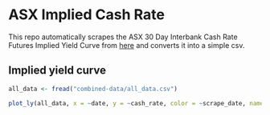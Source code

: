 
<!-- README.md is generated from README.Rmd. Please edit that file -->

# ASX Implied Cash Rate

This repo automatically scrapes the ASX 30 Day Interbank Cash Rate
Futures Implied Yield Curve from
[here](https://www.asx.com.au/data/trt/ib_expectation_curve_graph.pdf)
and converts it into a simple csv.

## Implied yield curve

``` r
all_data <- fread("combined-data/all_data.csv")

plot_ly(all_data, x = ~date, y = ~cash_rate, color = ~scrape_date, name = ~scrape_date, type = "scatter", mode = "lines")
```

<div id="htmlwidget-fd621a27caaa8cecd689" style="width:100%;height:480px;" class="plotly html-widget"></div>
<script type="application/json" data-for="htmlwidget-fd621a27caaa8cecd689">{"x":{"visdat":{"2a4827cd4af1":["function () ","plotlyVisDat"]},"cur_data":"2a4827cd4af1","attrs":{"2a4827cd4af1":{"x":{},"y":{},"mode":"lines","name":{},"color":{},"alpha_stroke":1,"sizes":[10,100],"spans":[1,20],"type":"scatter"}},"layout":{"margin":{"b":40,"l":60,"t":25,"r":10},"xaxis":{"domain":[0,1],"automargin":true,"title":"date"},"yaxis":{"domain":[0,1],"automargin":true,"title":"cash_rate"},"hovermode":"closest","showlegend":true},"source":"A","config":{"modeBarButtonsToAdd":["hoverclosest","hovercompare"],"showSendToCloud":false},"data":[{"x":["2022-06-01","2022-07-01","2022-08-01","2022-09-01","2022-10-01","2022-11-01","2022-12-01","2023-01-01","2023-02-01","2023-03-01","2023-04-01","2023-05-01","2023-06-01","2023-07-01","2023-08-01","2023-09-01","2023-10-01","2023-11-01"],"y":[0.695,1.2,1.695,2.045,2.45,2.9,3.24,3.315,3.605,3.79,3.83,3.86,3.895,3.935,3.94,3.94,3.92,3.895],"mode":"lines","name":"2022-06-24","type":"scatter","xaxis":"x","yaxis":"y","frame":null},{"x":["2022-06-01","2022-07-01","2022-08-01","2022-09-01","2022-10-01","2022-11-01","2022-12-01","2023-01-01","2023-02-01","2023-03-01","2023-04-01","2023-05-01","2023-06-01","2023-07-01","2023-08-01","2023-09-01","2023-10-01","2023-11-01"],"y":[0.695,1.18,1.675,2.005,2.395,2.815,3.11,3.19,3.48,3.665,3.705,3.735,3.77,3.81,3.815,3.815,3.795,3.77],"mode":"lines","name":"2022-06-25","type":"scatter","xaxis":"x","yaxis":"y","frame":null},{"x":["2022-06-01","2022-07-01","2022-08-01","2022-09-01","2022-10-01","2022-11-01","2022-12-01","2023-01-01","2023-02-01","2023-03-01","2023-04-01","2023-05-01","2023-06-01","2023-07-01","2023-08-01","2023-09-01","2023-10-01","2023-11-01"],"y":[0.695,1.18,1.675,2.005,2.395,2.815,3.11,3.19,3.48,3.665,3.705,3.735,3.77,3.81,3.815,3.815,3.795,3.77],"mode":"lines","name":"2022-06-26","type":"scatter","xaxis":"x","yaxis":"y","frame":null},{"x":["2022-06-01","2022-07-01","2022-08-01","2022-09-01","2022-10-01","2022-11-01","2022-12-01","2023-01-01","2023-02-01","2023-03-01","2023-04-01","2023-05-01","2023-06-01","2023-07-01","2023-08-01","2023-09-01","2023-10-01","2023-11-01"],"y":[0.695,1.18,1.675,2.005,2.395,2.815,3.11,3.19,3.48,3.665,3.705,3.735,3.77,3.81,3.815,3.815,3.795,3.77],"mode":"lines","name":"2022-06-27","type":"scatter","xaxis":"x","yaxis":"y","frame":null},{"x":["2022-06-01","2022-07-01","2022-08-01","2022-09-01","2022-10-01","2022-11-01","2022-12-01","2023-01-01","2023-02-01","2023-03-01","2023-04-01","2023-05-01","2023-06-01","2023-07-01","2023-08-01","2023-09-01","2023-10-01","2023-11-01"],"y":[0.69,1.195,1.685,2.02,2.445,2.865,3.2,3.28,3.555,3.735,3.775,3.805,3.84,3.88,3.885,3.885,3.865,3.84],"mode":"lines","name":"2022-06-28","type":"scatter","xaxis":"x","yaxis":"y","frame":null},{"x":["2022-06-01","2022-07-01","2022-08-01","2022-09-01","2022-10-01","2022-11-01","2022-12-01","2023-01-01","2023-02-01","2023-03-01","2023-04-01","2023-05-01","2023-06-01","2023-07-01","2023-08-01","2023-09-01","2023-10-01","2023-11-01"],"y":[0.69,1.2,1.695,2.035,2.445,2.87,3.19,3.27,3.53,3.7,3.74,3.77,3.805,3.845,3.845,3.845,3.815,3.785],"mode":"lines","name":"2022-06-29","type":"scatter","xaxis":"x","yaxis":"y","frame":null}],"highlight":{"on":"plotly_click","persistent":false,"dynamic":false,"selectize":false,"opacityDim":0.2,"selected":{"opacity":1},"debounce":0},"shinyEvents":["plotly_hover","plotly_click","plotly_selected","plotly_relayout","plotly_brushed","plotly_brushing","plotly_clickannotation","plotly_doubleclick","plotly_deselect","plotly_afterplot","plotly_sunburstclick"],"base_url":"https://plot.ly"},"evals":[],"jsHooks":[]}</script>
